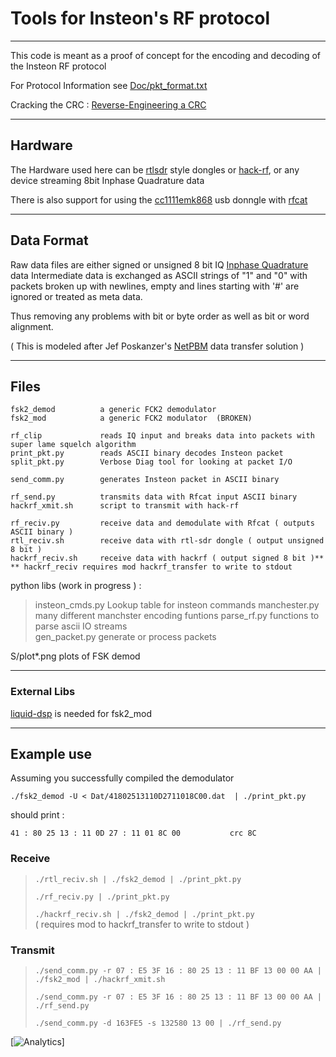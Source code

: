 # Tools for Insteon's RF protocol #

----

This code is meant as a proof of concept for the encoding and decoding of the Insteon RF protocol


For Protocol Information see [Doc/pkt_format.txt](Doc/pkt_format.txt)

Cracking the CRC :  [Reverse-Engineering a CRC](http://make-it-hack.blogspot.com/2015/08/reverse-engineering-crc.html)


----

## Hardware ##

The Hardware used here can be
[rtlsdr](http://sdr.osmocom.org/trac/wiki/rtl-sdr) style dongles or
[hack-rf](https://greatscottgadgets.com/hackrf/), or any device streaming 8bit Inphase Quadrature data

There is also support for using the
[cc1111emk868](http://www.ti.com/tool/cc1111emk868-915) usb donngle with
[rfcat](https://bitbucket.org/atlas0fd00m/rfcat)

----

## Data Format ##

Raw data files are either signed or unsigned 8 bit IQ [Inphase Quadrature](https://en.wikipedia.org/wiki/In-phase_and_quadrature_components) data 
Intermediate data is exchanged as ASCII strings of "1" and "0" with packets broken up with newlines,
empty and lines starting with '#' are ignored or treated as meta data.

Thus removing any problems with bit or byte order as well as bit or word alignment.

( This is modeled after Jef Poskanzer's [NetPBM](http://en.wikipedia.org/wiki/Netpbm_format) data transfer solution )


----

## Files ##

    fsk2_demod          a generic FCK2 demodulator 
    fsk2_mod            a generic FCK2 modulator  (BROKEN)

    rf_clip             reads IQ input and breaks data into packets with super lame squelch algorithm
    print_pkt.py        reads ASCII binary decodes Insteon packet
    split_pkt.py        Verbose Diag tool for looking at packet I/O

    send_comm.py        generates Insteon packet in ASCII binary

    rf_send.py	        transmits data with Rfcat input ASCII binary
    hackrf_xmit.sh      script to transmit with hack-rf

    rf_reciv.py	        receive data and demodulate with Rfcat ( outputs ASCII binary )
    rtl_reciv.sh        receive data with rtl-sdr dongle ( output unsigned 8 bit )
    hackrf_reciv.sh     receive data with hackrf ( output signed 8 bit )**  
    ** hackrf_reciv requires mod hackrf_transfer to write to stdout 

python libs (work in progress ) :  

>  insteon_cmds.py      Lookup table for insteon commands
>  manchester.py        many different manchster encoding funtions 
>  parse_rf.py          functions to parse ascii IO streams  
>  gen_packet.py        generate or process packets


S/plot*.png         plots of FSK demod

----

### External Libs ###

[liquid-dsp](http://liquidsdr.org/) is needed for fsk2_mod 

----

## Example use ##

Assuming you successfully compiled the demodulator 

    ./fsk2_demod -U < Dat/41802513110D2711018C00.dat  | ./print_pkt.py

should print :

    41 : 80 25 13 : 11 0D 27 : 11 01 8C 00           crc 8C

### Receive ###
 
>  `./rtl_reciv.sh | ./fsk2_demod | ./print_pkt.py` 
>
>  `./rf_reciv.py | ./print_pkt.py`
>
>  `./hackrf_reciv.sh | ./fsk2_demod | ./print_pkt.py`  
>  ( requires mod to hackrf_transfer to write to stdout )

### Transmit ###

>  `./send_comm.py -r 07 : E5 3F 16 : 80 25 13 : 11 BF 13 00 00 AA | ./fsk2_mod | ./hackrf_xmit.sh`
>
>  `./send_comm.py -r 07 : E5 3F 16 : 80 25 13 : 11 BF 13 00 00 AA | ./rf_send.py`
>
>  `./send_comm.py -d 163FE5 -s 132580 13 00 | ./rf_send.py`


[![Analytics](https://ga-beacon.appspot.com/UA-65834265-1/evilpete/insteonrf)]
